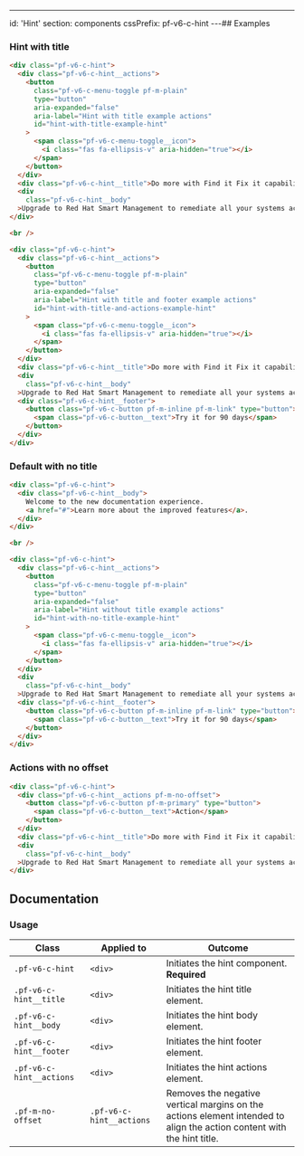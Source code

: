 ---
id: 'Hint'
section: components
cssPrefix: pf-v6-c-hint
---## Examples

### Hint with title

```html
<div class="pf-v6-c-hint">
  <div class="pf-v6-c-hint__actions">
    <button
      class="pf-v6-c-menu-toggle pf-m-plain"
      type="button"
      aria-expanded="false"
      aria-label="Hint with title example actions"
      id="hint-with-title-example-hint"
    >
      <span class="pf-v6-c-menu-toggle__icon">
        <i class="fas fa-ellipsis-v" aria-hidden="true"></i>
      </span>
    </button>
  </div>
  <div class="pf-v6-c-hint__title">Do more with Find it Fix it capabilities</div>
  <div
    class="pf-v6-c-hint__body"
  >Upgrade to Red Hat Smart Management to remediate all your systems across regions and geographies.</div>
</div>

<br />

<div class="pf-v6-c-hint">
  <div class="pf-v6-c-hint__actions">
    <button
      class="pf-v6-c-menu-toggle pf-m-plain"
      type="button"
      aria-expanded="false"
      aria-label="Hint with title and footer example actions"
      id="hint-with-title-and-actions-example-hint"
    >
      <span class="pf-v6-c-menu-toggle__icon">
        <i class="fas fa-ellipsis-v" aria-hidden="true"></i>
      </span>
    </button>
  </div>
  <div class="pf-v6-c-hint__title">Do more with Find it Fix it capabilities</div>
  <div
    class="pf-v6-c-hint__body"
  >Upgrade to Red Hat Smart Management to remediate all your systems across regions and geographies.</div>
  <div class="pf-v6-c-hint__footer">
    <button class="pf-v6-c-button pf-m-inline pf-m-link" type="button">
      <span class="pf-v6-c-button__text">Try it for 90 days</span>
    </button>
  </div>
</div>

```

### Default with no title

```html
<div class="pf-v6-c-hint">
  <div class="pf-v6-c-hint__body">
    Welcome to the new documentation experience.
    <a href="#">Learn more about the improved features</a>.
  </div>
</div>

<br />

<div class="pf-v6-c-hint">
  <div class="pf-v6-c-hint__actions">
    <button
      class="pf-v6-c-menu-toggle pf-m-plain"
      type="button"
      aria-expanded="false"
      aria-label="Hint without title example actions"
      id="hint-with-no-title-example-hint"
    >
      <span class="pf-v6-c-menu-toggle__icon">
        <i class="fas fa-ellipsis-v" aria-hidden="true"></i>
      </span>
    </button>
  </div>
  <div
    class="pf-v6-c-hint__body"
  >Upgrade to Red Hat Smart Management to remediate all your systems across regions and geographies.</div>
  <div class="pf-v6-c-hint__footer">
    <button class="pf-v6-c-button pf-m-inline pf-m-link" type="button">
      <span class="pf-v6-c-button__text">Try it for 90 days</span>
    </button>
  </div>
</div>

```

### Actions with no offset

```html
<div class="pf-v6-c-hint">
  <div class="pf-v6-c-hint__actions pf-m-no-offset">
    <button class="pf-v6-c-button pf-m-primary" type="button">
      <span class="pf-v6-c-button__text">Action</span>
    </button>
  </div>
  <div class="pf-v6-c-hint__title">Do more with Find it Fix it capabilities</div>
  <div
    class="pf-v6-c-hint__body"
  >Upgrade to Red Hat Smart Management to remediate all your systems across regions and geographies.</div>
</div>

```

## Documentation

### Usage

| Class | Applied to | Outcome |
| -- | -- | -- |
| `.pf-v6-c-hint` | `<div>` | Initiates the hint component. **Required** |
| `.pf-v6-c-hint__title` | `<div>` | Initiates the hint title element. |
| `.pf-v6-c-hint__body` | `<div>` | Initiates the hint body element. |
| `.pf-v6-c-hint__footer` | `<div>` | Initiates the hint footer element. |
| `.pf-v6-c-hint__actions` | `<div>` | Initiates the hint actions element. |
| `.pf-m-no-offset` | `.pf-v6-c-hint__actions` | Removes the negative vertical margins on the actions element intended to align the action content with the hint title. |
